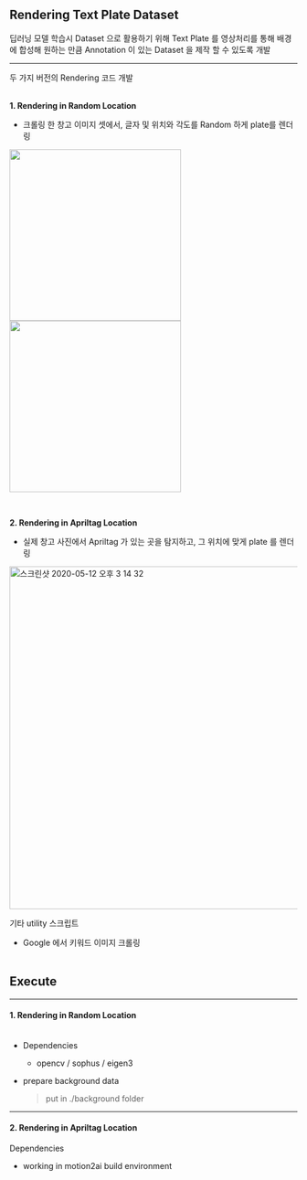 
## Rendering Text Plate Dataset


딥러닝 모델 학습시 Dataset 으로 활용하기 위해 Text Plate 를 영상처리를 통해 배경에 합성해 원하는 만큼 Annotation 이 있는 Dataset 을 제작 할 수 있도록 개발

----------

두 가지 버전의 Rendering 코드 개발<br><br>


**1. Rendering in Random Location**
 
- 크롤링 한 창고 이미지 셋에서, 글자 및 위치와 각도를 Random 하게 plate를 렌더링<br>

<img src = "https://user-images.githubusercontent.com/25008566/81750546-8e1a1000-9462-11ea-9465-13e1b6108dd0.jpg" width="300"/> <img src = "https://user-images.githubusercontent.com/25008566/81750263-03391580-9462-11ea-9468-28d44de364fe.png" width="300"/>



 <br>

**2. Rendering in Apriltag Location**

- 실제 창고 사진에서 Apriltag 가 있는 곳을 탐지하고, 그 위치에 맞게 plate 를 렌더링 
 <img width="600" alt="스크린샷 2020-05-12 오후 3 14 32" src="https://user-images.githubusercontent.com/25008566/81750932-4f388a00-9463-11ea-9534-8f315773d727.png">

<br>

기타 utility 스크립트 
- Google 에서 키워드 이미지 크롤링
<br><br>

## Execute  

-------

#### 1. Rendering in Random Location <br><br>

  - Dependencies
    - opencv / sophus / eigen3

  - prepare background data
    > put in ./background folder




------

#### 2. Rendering in Apriltag Location


Dependencies
 - working in motion2ai build environment

